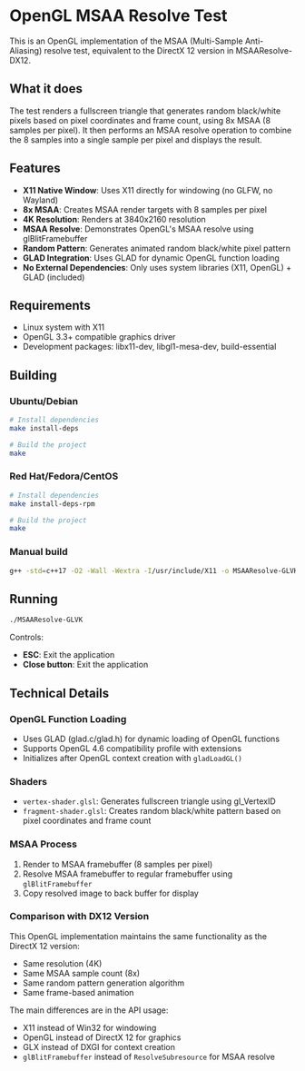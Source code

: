 # OpenGL MSAA Resolve Test

This is an OpenGL implementation of the MSAA (Multi-Sample Anti-Aliasing) resolve test, equivalent to the DirectX 12 version in MSAAResolve-DX12.

## What it does

The test renders a fullscreen triangle that generates random black/white pixels based on pixel coordinates and frame count, using 8x MSAA (8 samples per pixel). It then performs an MSAA resolve operation to combine the 8 samples into a single sample per pixel and displays the result.

## Features

- **X11 Native Window**: Uses X11 directly for windowing (no GLFW, no Wayland)
- **8x MSAA**: Creates MSAA render targets with 8 samples per pixel
- **4K Resolution**: Renders at 3840x2160 resolution
- **MSAA Resolve**: Demonstrates OpenGL's MSAA resolve using glBlitFramebuffer
- **Random Pattern**: Generates animated random black/white pixel pattern
- **GLAD Integration**: Uses GLAD for dynamic OpenGL function loading
- **No External Dependencies**: Only uses system libraries (X11, OpenGL) + GLAD (included)

## Requirements

- Linux system with X11
- OpenGL 3.3+ compatible graphics driver
- Development packages: libx11-dev, libgl1-mesa-dev, build-essential

## Building

### Ubuntu/Debian
```bash
# Install dependencies
make install-deps

# Build the project
make
```

### Red Hat/Fedora/CentOS
```bash
# Install dependencies
make install-deps-rpm

# Build the project
make
```

### Manual build
```bash
g++ -std=c++17 -O2 -Wall -Wextra -I/usr/include/X11 -o MSAAResolve-GLVK main.cpp -lX11 -lGL -lGLX
```

## Running

```bash
./MSAAResolve-GLVK
```

Controls:
- **ESC**: Exit the application
- **Close button**: Exit the application

## Technical Details

### OpenGL Function Loading
- Uses GLAD (glad.c/glad.h) for dynamic loading of OpenGL functions
- Supports OpenGL 4.6 compatibility profile with extensions
- Initializes after OpenGL context creation with `gladLoadGL()`

### Shaders
- `vertex-shader.glsl`: Generates fullscreen triangle using gl_VertexID
- `fragment-shader.glsl`: Creates random black/white pattern based on pixel coordinates and frame count

### MSAA Process
1. Render to MSAA framebuffer (8 samples per pixel)
2. Resolve MSAA framebuffer to regular framebuffer using `glBlitFramebuffer`
3. Copy resolved image to back buffer for display

### Comparison with DX12 Version
This OpenGL implementation maintains the same functionality as the DirectX 12 version:
- Same resolution (4K)
- Same MSAA sample count (8x)
- Same random pattern generation algorithm
- Same frame-based animation

The main differences are in the API usage:
- X11 instead of Win32 for windowing
- OpenGL instead of DirectX 12 for graphics
- GLX instead of DXGI for context creation
- `glBlitFramebuffer` instead of `ResolveSubresource` for MSAA resolve
